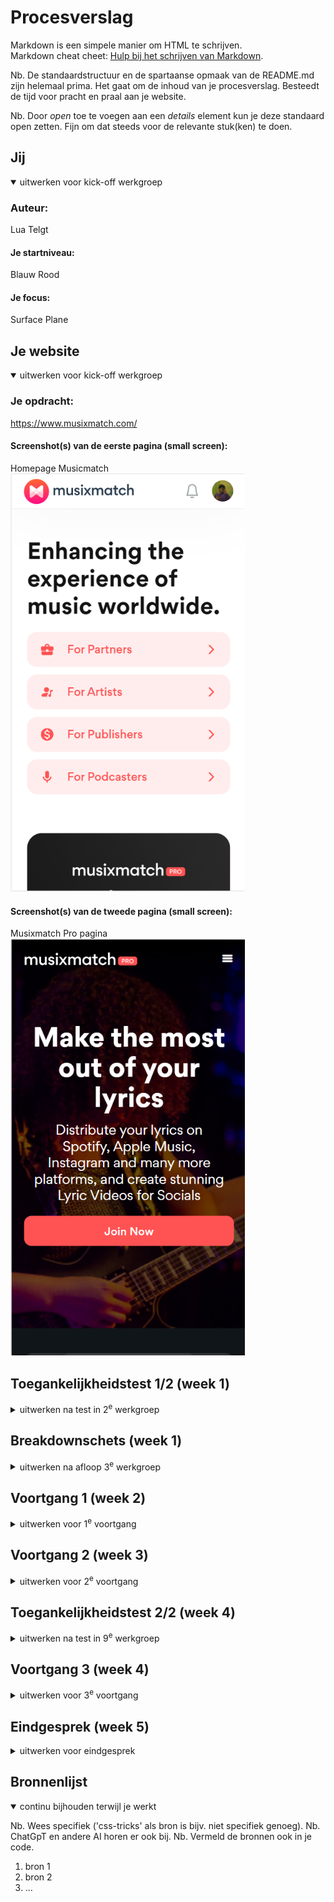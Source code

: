  # Procesverslag
Markdown is een simpele manier om HTML te schrijven.  
Markdown cheat cheet: [Hulp bij het schrijven van Markdown](https://github.com/adam-p/markdown-here/wiki/Markdown-Cheatsheet).

Nb. De standaardstructuur en de spartaanse opmaak van de README.md zijn helemaal prima. Het gaat om de inhoud van je procesverslag. Besteedt de tijd voor pracht en praal aan je website.

Nb. Door *open* toe te voegen aan een *details* element kun je deze standaard open zetten. Fijn om dat steeds voor de relevante stuk(ken) te doen.





## Jij

<details open>
  <summary>uitwerken voor kick-off werkgroep</summary>

  ### Auteur:
  Lua Telgt

  #### Je startniveau:
  Blauw Rood

  #### Je focus:
  Surface Plane
 
</details>





## Je website

<details open>
  <summary>uitwerken voor kick-off werkgroep</summary>

  ### Je opdracht:
  https://www.musixmatch.com/

  #### Screenshot(s) van de eerste pagina (small screen): 
  Homepage Musicmatch
  <br>
  <img src="readme-images/homepagemusixmatch.png" width="375px" alt="omschrijving van de pagina">

  #### Screenshot(s) van de tweede pagina (small screen):
  Musixmatch Pro pagina 
  <br>
  <img src="readme-images/musixmatchpro.png" width="375px" alt="omschrijving van de pagina">
 
</details>


   
## Toegankelijkheidstest 1/2 (week 1)

<details>
  <summary>uitwerken na test in 2<sup>e</sup> werkgroep</summary>

  ### Bevindingen
  Lijst met je bevindingen die in de test naar voren kwamen:
  <ul>
    <li>De website is een frame in een frame. Hierdoor is hij met een screenreader lastig te navigeren omdat de kans groot is dat je de hele content skipt en beweegt tussen de header (die trouwens ook geen navigatie heeft) of de footer.</li>
    <li>Veel elementen zitten niet in tags zoals tekst die niet in Headers of P's zitten.</li>
    <li>Door weinig kleurcontrast zijn sommige knoppen niet toegankelijk</li>
    <li>Navigeren in de website is een hel en op veel plekken kom je niet door de homepage en zijn alleen te bereiken via Laptop of google. Zoals lyrics pagina's</li>
    <li>Foto's hebben geen ALT tekst en zitten vaak uberhaupt niet in een IMG tag</li>
  </ul>
Volledige eerste test:


</details>



## Breakdownschets (week 1)

<details>
  <summary>uitwerken na afloop 3<sup>e</sup> werkgroep</summary>

  ### de hele pagina: 
  <img src="readme-images/breakdown1.png" width="375px" alt="breakdown van de hele pagina">
  <img src="readme-images/breakdown2.png" width="375px" alt="breakdown van de hele pagina">
  <img src="readme-images/breakdown3.png" width="375px" alt="breakdown van de hele pagina">
  <img src="readme-images/breakdown4.png" width="375px" alt="breakdown van de hele pagina">

</details>





## Voortgang 1 (week 2)

<details>
  <summary>uitwerken voor 1<sup>e</sup> voortgang</summary>

  ### Stand van zaken
  hier dit ging goed & dit was lastig (neem ook screenshots op van delen van je website en code)

  Het was best lastig om terug te komen in HTML en CSS aangezien ik dit al lang niet gedaan had maar ik had al snel de draad weer opgepakt. Het was leuk om weer aan de slag te gaan en ik zag al snel dingen vormen mijn code is nog niet perfect omdat ik vooral een beetje aan het opwarmen was. Hier en daaar heb ik wel al een paar dingen aangepast maar ik ben van plan zeker nog wel meer te doen omdat ik voor dezelfde soort element ook soms hele andere code gebruk later omdat deze eigenlijk wel echt een stukje beter is. Ik wil dus ook graag deze technieken bij oudere elementen gaan gebruiken.

  ### Verslag van meeting
  hier na afloop snel de uitkomsten van de meeting vastleggen

  - Let op het verslag!
  - Misschien dat ik ook de navigatie van de site kan verbeteren. 
  - Knoppen aanpassen voor contrast

</details>





## Voortgang 2 (week 3)

<details>
  <summary>uitwerken voor 2<sup>e</sup> voortgang</summary>

  ### Stand van zaken
 Ik merkte al snel dat grote deel van de CSS een stuk beter kon omdat ik al snel weer trucjes en manier herinnerden. Ik ga dus het eerste deel van CSS als niet de hele CSS opnieuw doen om ervoor te zorgen dat ik alle CSS zo netjes en simpel mogelijk heb. Zo gaat niet alleen de kwaliteit van mijn website maar ook van mijn code er op vooruit.

 ### 18/09
 Ik ben begonnen aan de 2e pagina. Voor deze pagina heb ik de volledige pagina opgedeeld in een grid voor de margins aan dezijkanten. Hierdoor kreeg ik wel een probleem toen ik een element had dat voledig spreide over de pagina.
 <br>
<img src="readme-images/fullelement.png" width="375px" alt="breakdown van de hele pagina">
  Wat ik kon doen is een grid in een grid maken. Ik ga dan de volledige sectie in de hoofdgrid volledig uitspreiden ipv alleen in column 2 en dan dezelfde grid in de sectie maken en daarin alles in column 2 zetten behalve het element dat spreide.

  Nog een probleem is de 2 overlappende foto's. Ik kon hiervoor nog een grid maken maar dan had ik een grid in een grid in een grid. Uiteindelijk heb ik besloten dat de foto op de achtergrond inderdaad gewoon een achtergrond was en heb ik deze erin gezet d.m.v. een css background image.
   <br>
    <img src="readme-images/dubbelefoto.png" width="375px" alt="breakdown van de hele pagina">

 ### 21/09
 Ik heb vandaag het carousel op de Pro Pagina gemaakt. Ik heb hiervoor javascript gebruikt Het was even uitvogelen nadat ik het lang niet heb gebruikt maar het is mij uiteindelijk gelukt met de volgende code:
<br>
<img src="readme-images/Screenshot 2023-09-26 174724.png" width="375px" alt="breakdown van de hele pagina">
Ik heb hier alle carousel elementen op hidden gezet behalve degene die getoond werd. Ik heb daarna met de knoppen er voor gezogt dat er een Var word aangepast die bepaald om welke item we nu zitten. Dit item werd dan op hidden gezet en het volgende element werd van hidden afgehaald
#### Opmerking
Op een gegeven moment stopte de code met werken. Ik heb de carousel nu gemaakt met een opacity in plaats van display none property. De code ziet er nu als volgt uit:
 <br>
<img src="readme-images/nieuwetestcode.png" width="375px" alt="breakdown van de hele pagina">



  ### Verslag van meeting
  #### Voorbereiding:
  Ik ging de meeting in met de volgende vragen:
  Moet ik iets doen aan de navigatie?
  Kan ik headers op hidden zetten?
  Hoe maak ik een darkmode?
  
  #### Uitkomsten:
  hier na afloop snel de uitkomsten van de meeting vastleggen
  - Na overleg heb ik besloten toch een navigatie aan te maken.
  - In plaats op hidden zet ik headers die niet gezien hoeven te worden maar wel op gepakt moeten worden door de screenreader op Visibility Hidden
  - Elaine heeft me geholpen met het onderzoeken naar Dark Mode
  
  ### 24/09
  Ik ben na aanleiding van de feedback begonnen aan een hamburger menu om een navigatie op de mobiele pagina te zetten, iets wat de originele website niet had.
  Ik heb hiervoor als placeholder de elementen uit de desktop versie gepakt.
  Het menu zag er als volgt uit:
   <br>
<img src="readme-images/hamburgermenu.png" width="375px" alt="breakdown van de hele pagina">
Ik heb de links in het menu ook states gegeven:
 <br>
<img src="readme-images/buttonstates1.png" width="375px" alt="breakdown van de hele pagina">

### 27/09
Ik ben begonnen aan de Dark Mode. Dit ging best wel snel. Maar doordat mijn css niet heel consistent was moest ik veel aanpassen in de CSS op de Darkmode code zo simpel mogelijk gehouden.
Het resultaat was als volgt:
 <br>
<img src="readme-images/darkmode.png" width="375px" alt="breakdown van de hele pagina">
<img src="readme-images/darkmodecode.png" width="375px" alt="breakdown van de hele pagina">
Nog een probleem was de Pro pagina: Die zat namelijk standaard in darkmode. Deze heb ik dus eerst een light mode gegeven en daarna een nieuwe darkmode.
Ik heb namelijk ooit een keer een artikel gelezen over darkmode: Wit op zwart is een heftig contrast dat voor pijn aan de ogen kan zorgen. Ik heb daarom gekozen voor een iets roze wit (Naar de huisstijl) en een oets blauwerige zwart.
De light mode van de pro page zag er zo uit:
<br>
<img src="readme-images/lightmode.png" width="375px" alt="breakdown van de hele pagina">

en zo zag de nieuwe darkmode eruit:
<br>
<img src="readme-images/truelight.png" width="375px" alt="breakdown van de hele pagina">

</details>





## Toegankelijkheidstest 2/2 (week 4)

<details>
  <summary>uitwerken na test in 9<sup>e</sup> werkgroep</summary>

  ### Bevindingen
  Lijst met je bevindingen die in de test naar voren kwamen (geef ook aan wat er verbeterd is):

</details>





## Voortgang 3 (week 4)

<details>
  <summary>uitwerken voor 3<sup>e</sup> voortgang</summary>

  ### Stand van zaken
  Tot nu toe gaat alles goed. Ik heb besloten om nog 2 extra modes. Dark mode en High Contrast mode.
  Deze heb ik besloten iets anders te maken. Ik wilde namelijk gaan werken met Local storage zodat deze instelling werd meegenomen over pagina's

  Chat gpt > Foto code > foto uitleg

  Nieuwe knoppen in menu

  De modes zelf> Foto contrast > foto li > Foto grote text


  ### Verslag van meeting
  hier na afloop snel de uitkomsten van de meeting vastleggen

  - punt 1
  - punt 2
  - nog een punt
  - ...

</details>





## Eindgesprek (week 5)

<details>
  <summary>uitwerken voor eindgesprek</summary>

  ### Je uitkomst - karakteristiek screenshots:
  <img src="readme-images/dummy-plaatje.jpg" width="375px" alt="uitomst opdracht 1">


  ### Dit ging goed/Heb ik geleerd: 
  Korte omschrijving met plaatjes

  <img src="readme-images/dummy-plaatje.jpg" width="375px" alt="top">


  ### Dit was lastig/Is niet gelukt:
  Korte omschrijving met plaatjes

  <img src="readme-images/dummy-plaatje.jpg" width="375px" alt="bummer">
</details>





## Bronnenlijst

<details open>
  <summary>continu bijhouden terwijl je werkt</summary>

  Nb. Wees specifiek ('css-tricks' als bron is bijv. niet specifiek genoeg). 
  Nb. ChatGpT en andere AI horen er ook bij.
  Nb. Vermeld de bronnen ook in je code.

  1. bron 1
  2. bron 2
  3. ...

</details>
